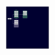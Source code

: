 <?xml version="1.0" encoding="UTF-8" standalone="no"?>
<!DOCTYPE svg PUBLIC "-//W3C//DTD SVG 1.1//EN"
 "http://www.w3.org/Graphics/SVG/1.1/DTD/svg11.dtd">

 <svg width="2226pt" height="504pt" xmlns="http://www.w3.org/2000/svg" xmlns:xlink="http://www.w3.org/1999/xlink" version="1.1" width="828px" viewBox="-0.5 -0.5 828 828" content="&lt;mxfile host=&quot;app.diagrams.net&quot; modified=&quot;2023-04-27T19:06:31.477Z&quot; agent=&quot;Mozilla/5.0 (Macintosh; Intel Mac OS X 10_15_7) AppleWebKit/605.1.15 (KHTML, like Gecko) Version/16.0 Safari/605.1.15&quot; etag=&quot;eADaesYUGyEZ-QEYA7om&quot; version=&quot;21.2.1&quot; type=&quot;device&quot;&gt;&#10;  &lt;diagram name=&quot;Pagina-1&quot; id=&quot;GvwmDC2PmrFNHAEPn7BI&quot;&gt;&#10;    &lt;mxGraphModel dx=&quot;995&quot; dy=&quot;555&quot; grid=&quot;1&quot; gridSize=&quot;10&quot; guides=&quot;1&quot; tooltips=&quot;1&quot; connect=&quot;1&quot; arrows=&quot;1&quot; fold=&quot;1&quot; page=&quot;1&quot; pageScale=&quot;1&quot; pageWidth=&quot;827&quot; pageHeight=&quot;1169&quot; math=&quot;0&quot; shadow=&quot;0&quot;&gt;&#10;      &lt;root&gt;&#10;        &lt;mxCell id=&quot;0&quot; /&gt;&#10;        &lt;mxCell id=&quot;1&quot; parent=&quot;0&quot; /&gt;&#10;        &lt;mxCell id=&quot;D94WVflspXCNQLaNah3F-7&quot; value=&quot;&quot; style=&quot;whiteSpace=wrap;html=1;aspect=fixed;fillColor=#000030;strokeColor=#ffffff;fillStyle=solid;gradientColor=none;glass=0;rounded=0;movable=0;resizable=0;rotatable=0;deletable=0;editable=0;locked=1;connectable=0;&quot; vertex=&quot;1&quot; parent=&quot;1&quot;&gt;&#10;          &lt;mxGeometry width=&quot;827&quot; height=&quot;827&quot; as=&quot;geometry&quot; /&gt;&#10;        &lt;/mxCell&gt;&#10;        &lt;mxCell id=&quot;D94WVflspXCNQLaNah3F-19&quot; value=&quot;&quot; style=&quot;edgeStyle=orthogonalEdgeStyle;rounded=0;orthogonalLoop=1;jettySize=auto;html=1;strokeColor=#FFFFFF;&quot; edge=&quot;1&quot; parent=&quot;1&quot; source=&quot;D94WVflspXCNQLaNah3F-6&quot; target=&quot;D94WVflspXCNQLaNah3F-18&quot;&gt;&#10;          &lt;mxGeometry relative=&quot;1&quot; as=&quot;geometry&quot; /&gt;&#10;        &lt;/mxCell&gt;&#10;        &lt;mxCell id=&quot;D94WVflspXCNQLaNah3F-20&quot; style=&quot;edgeStyle=orthogonalEdgeStyle;rounded=0;orthogonalLoop=1;jettySize=auto;html=1;entryX=0;entryY=0.5;entryDx=0;entryDy=0;strokeColor=#FFFFFF;&quot; edge=&quot;1&quot; parent=&quot;1&quot; source=&quot;D94WVflspXCNQLaNah3F-6&quot; target=&quot;D94WVflspXCNQLaNah3F-18&quot;&gt;&#10;          &lt;mxGeometry relative=&quot;1&quot; as=&quot;geometry&quot; /&gt;&#10;        &lt;/mxCell&gt;&#10;        &lt;mxCell id=&quot;D94WVflspXCNQLaNah3F-6&quot; value=&quot;&quot; style=&quot;whiteSpace=wrap;html=1;fillColor=#80E894;strokeColor=none;fillStyle=solid;gradientColor=none;glass=0;rounded=1;opacity=40;shadow=0;arcSize=9;&quot; vertex=&quot;1&quot; parent=&quot;1&quot;&gt;&#10;          &lt;mxGeometry x=&quot;150&quot; y=&quot;80&quot; width=&quot;90&quot; height=&quot;150&quot; as=&quot;geometry&quot; /&gt;&#10;        &lt;/mxCell&gt;&#10;        &lt;mxCell id=&quot;D94WVflspXCNQLaNah3F-10&quot; style=&quot;edgeStyle=orthogonalEdgeStyle;rounded=0;orthogonalLoop=1;jettySize=auto;html=1;entryX=0;entryY=0.5;entryDx=0;entryDy=0;strokeColor=#FFFFFF;&quot; edge=&quot;1&quot; parent=&quot;1&quot; source=&quot;D94WVflspXCNQLaNah3F-1&quot; target=&quot;D94WVflspXCNQLaNah3F-6&quot;&gt;&#10;          &lt;mxGeometry relative=&quot;1&quot; as=&quot;geometry&quot; /&gt;&#10;        &lt;/mxCell&gt;&#10;        &lt;mxCell id=&quot;D94WVflspXCNQLaNah3F-17&quot; style=&quot;edgeStyle=orthogonalEdgeStyle;rounded=0;orthogonalLoop=1;jettySize=auto;html=1;entryX=0;entryY=0.5;entryDx=0;entryDy=0;strokeColor=#FFFFFF;&quot; edge=&quot;1&quot; parent=&quot;1&quot; source=&quot;D94WVflspXCNQLaNah3F-1&quot; target=&quot;D94WVflspXCNQLaNah3F-12&quot;&gt;&#10;          &lt;mxGeometry relative=&quot;1&quot; as=&quot;geometry&quot; /&gt;&#10;        &lt;/mxCell&gt;&#10;        &lt;mxCell id=&quot;D94WVflspXCNQLaNah3F-1&quot; value=&quot;main&quot; style=&quot;rounded=1;whiteSpace=wrap;html=1;strokeColor=#ffffff;fillColor=#ebebeb;&quot; vertex=&quot;1&quot; parent=&quot;1&quot;&gt;&#10;          &lt;mxGeometry x=&quot;30&quot; y=&quot;230&quot; width=&quot;70&quot; height=&quot;20&quot; as=&quot;geometry&quot; /&gt;&#10;        &lt;/mxCell&gt;&#10;        &lt;mxCell id=&quot;D94WVflspXCNQLaNah3F-2&quot; value=&quot;bash&quot; style=&quot;rounded=1;whiteSpace=wrap;html=1;strokeColor=#ffffff;fillColor=#ebebeb;&quot; vertex=&quot;1&quot; parent=&quot;1&quot;&gt;&#10;          &lt;mxGeometry x=&quot;160&quot; y=&quot;90&quot; width=&quot;70&quot; height=&quot;20&quot; as=&quot;geometry&quot; /&gt;&#10;        &lt;/mxCell&gt;&#10;        &lt;mxCell id=&quot;D94WVflspXCNQLaNah3F-3&quot; value=&quot;docker&quot; style=&quot;rounded=1;whiteSpace=wrap;html=1;strokeColor=#ffffff;fillColor=#ebebeb;&quot; vertex=&quot;1&quot; parent=&quot;1&quot;&gt;&#10;          &lt;mxGeometry x=&quot;160&quot; y=&quot;120&quot; width=&quot;70&quot; height=&quot;20&quot; as=&quot;geometry&quot; /&gt;&#10;        &lt;/mxCell&gt;&#10;        &lt;mxCell id=&quot;D94WVflspXCNQLaNah3F-4&quot; value=&quot;git&quot; style=&quot;rounded=1;whiteSpace=wrap;html=1;strokeColor=#ffffff;fillColor=#ebebeb;&quot; vertex=&quot;1&quot; parent=&quot;1&quot;&gt;&#10;          &lt;mxGeometry x=&quot;160&quot; y=&quot;150&quot; width=&quot;70&quot; height=&quot;20&quot; as=&quot;geometry&quot; /&gt;&#10;        &lt;/mxCell&gt;&#10;        &lt;mxCell id=&quot;D94WVflspXCNQLaNah3F-11&quot; value=&quot;Modules&quot; style=&quot;text;html=1;strokeColor=none;fillColor=none;align=center;verticalAlign=middle;whiteSpace=wrap;rounded=0;fontColor=#80E894;&quot; vertex=&quot;1&quot; parent=&quot;1&quot;&gt;&#10;          &lt;mxGeometry x=&quot;165&quot; y=&quot;50&quot; width=&quot;60&quot; height=&quot;30&quot; as=&quot;geometry&quot; /&gt;&#10;        &lt;/mxCell&gt;&#10;        &lt;mxCell id=&quot;D94WVflspXCNQLaNah3F-12&quot; value=&quot;&quot; style=&quot;whiteSpace=wrap;html=1;fillColor=#e1d5e7;strokeColor=#9673a6;fillStyle=solid;glass=0;rounded=1;opacity=40;shadow=0;arcSize=9;&quot; vertex=&quot;1&quot; parent=&quot;1&quot;&gt;&#10;          &lt;mxGeometry x=&quot;150&quot; y=&quot;260&quot; width=&quot;90&quot; height=&quot;150&quot; as=&quot;geometry&quot; /&gt;&#10;        &lt;/mxCell&gt;&#10;        &lt;mxCell id=&quot;D94WVflspXCNQLaNah3F-13&quot; value=&quot;os&quot; style=&quot;rounded=1;whiteSpace=wrap;html=1;strokeColor=#ffffff;fillColor=#ebebeb;&quot; vertex=&quot;1&quot; parent=&quot;1&quot;&gt;&#10;          &lt;mxGeometry x=&quot;160&quot; y=&quot;270&quot; width=&quot;70&quot; height=&quot;20&quot; as=&quot;geometry&quot; /&gt;&#10;        &lt;/mxCell&gt;&#10;        &lt;mxCell id=&quot;D94WVflspXCNQLaNah3F-14&quot; value=&quot;sys&quot; style=&quot;rounded=1;whiteSpace=wrap;html=1;strokeColor=#ffffff;fillColor=#ebebeb;&quot; vertex=&quot;1&quot; parent=&quot;1&quot;&gt;&#10;          &lt;mxGeometry x=&quot;160&quot; y=&quot;300&quot; width=&quot;70&quot; height=&quot;20&quot; as=&quot;geometry&quot; /&gt;&#10;        &lt;/mxCell&gt;&#10;        &lt;mxCell id=&quot;D94WVflspXCNQLaNah3F-15&quot; value=&quot;functions&quot; style=&quot;rounded=1;whiteSpace=wrap;html=1;strokeColor=#ffffff;fillColor=#ebebeb;&quot; vertex=&quot;1&quot; parent=&quot;1&quot;&gt;&#10;          &lt;mxGeometry x=&quot;160&quot; y=&quot;330&quot; width=&quot;70&quot; height=&quot;20&quot; as=&quot;geometry&quot; /&gt;&#10;        &lt;/mxCell&gt;&#10;        &lt;mxCell id=&quot;D94WVflspXCNQLaNah3F-16&quot; value=&quot;&amp;lt;font color=&amp;quot;#e6d0de&amp;quot;&amp;gt;&amp;lt;span style=&amp;quot;caret-color: rgb(230, 208, 222);&amp;quot;&amp;gt;Libraries&amp;lt;/span&amp;gt;&amp;lt;/font&amp;gt;&quot; style=&quot;text;html=1;strokeColor=none;fillColor=none;align=center;verticalAlign=middle;whiteSpace=wrap;rounded=0;fontColor=#80E894;&quot; vertex=&quot;1&quot; parent=&quot;1&quot;&gt;&#10;          &lt;mxGeometry x=&quot;165&quot; y=&quot;230&quot; width=&quot;60&quot; height=&quot;30&quot; as=&quot;geometry&quot; /&gt;&#10;        &lt;/mxCell&gt;&#10;        &lt;mxCell id=&quot;D94WVflspXCNQLaNah3F-18&quot; value=&quot;&quot; style=&quot;whiteSpace=wrap;html=1;fillColor=#80E894;strokeColor=none;fillStyle=solid;gradientColor=none;glass=0;rounded=1;opacity=40;shadow=0;arcSize=9;&quot; vertex=&quot;1&quot; parent=&quot;1&quot;&gt;&#10;          &lt;mxGeometry x=&quot;320&quot; y=&quot;80&quot; width=&quot;90&quot; height=&quot;150&quot; as=&quot;geometry&quot; /&gt;&#10;        &lt;/mxCell&gt;&#10;        &lt;mxCell id=&quot;D94WVflspXCNQLaNah3F-21&quot; value=&quot;show&quot; style=&quot;rounded=1;whiteSpace=wrap;html=1;strokeColor=#ffffff;fillColor=#ebebeb;&quot; vertex=&quot;1&quot; parent=&quot;1&quot;&gt;&#10;          &lt;mxGeometry x=&quot;330&quot; y=&quot;90&quot; width=&quot;70&quot; height=&quot;20&quot; as=&quot;geometry&quot; /&gt;&#10;        &lt;/mxCell&gt;&#10;        &lt;mxCell id=&quot;D94WVflspXCNQLaNah3F-22&quot; value=&quot;show()&quot; style=&quot;rounded=1;whiteSpace=wrap;html=1;strokeColor=#ffffff;fillColor=#ebebeb;&quot; vertex=&quot;1&quot; parent=&quot;1&quot;&gt;&#10;          &lt;mxGeometry x=&quot;330&quot; y=&quot;90&quot; width=&quot;70&quot; height=&quot;20&quot; as=&quot;geometry&quot; /&gt;&#10;        &lt;/mxCell&gt;&#10;        &lt;mxCell id=&quot;D94WVflspXCNQLaNah3F-25&quot; value=&quot;list()&quot; style=&quot;rounded=1;whiteSpace=wrap;html=1;strokeColor=#ffffff;fillColor=#ebebeb;&quot; vertex=&quot;1&quot; parent=&quot;1&quot;&gt;&#10;          &lt;mxGeometry x=&quot;330&quot; y=&quot;120&quot; width=&quot;70&quot; height=&quot;20&quot; as=&quot;geometry&quot; /&gt;&#10;        &lt;/mxCell&gt;&#10;        &lt;mxCell id=&quot;D94WVflspXCNQLaNah3F-26&quot; value=&quot;other()&quot; style=&quot;rounded=1;whiteSpace=wrap;html=1;strokeColor=#ffffff;fillColor=#ebebeb;&quot; vertex=&quot;1&quot; parent=&quot;1&quot;&gt;&#10;          &lt;mxGeometry x=&quot;330&quot; y=&quot;150&quot; width=&quot;70&quot; height=&quot;20&quot; as=&quot;geometry&quot; /&gt;&#10;        &lt;/mxCell&gt;&#10;        &lt;mxCell id=&quot;D94WVflspXCNQLaNah3F-27&quot; value=&quot;commands&quot; style=&quot;rounded=1;whiteSpace=wrap;html=1;strokeColor=#ffffff;fillColor=#ebebeb;&quot; vertex=&quot;1&quot; parent=&quot;1&quot;&gt;&#10;          &lt;mxGeometry x=&quot;160&quot; y=&quot;180&quot; width=&quot;70&quot; height=&quot;20&quot; as=&quot;geometry&quot; /&gt;&#10;        &lt;/mxCell&gt;&#10;      &lt;/root&gt;&#10;    &lt;/mxGraphModel&gt;&#10;  &lt;/diagram&gt;&#10;&lt;/mxfile&gt;&#10;" onclick="(function(svg){var src=window.event.target||window.event.srcElement;while (src!=null&amp;&amp;src.nodeName.toLowerCase()!='a'){src=src.parentNode;}if(src==null){if(svg.wnd!=null&amp;&amp;!svg.wnd.closed){svg.wnd.focus();}else{var r=function(evt){if(evt.data=='ready'&amp;&amp;evt.source==svg.wnd){svg.wnd.postMessage(decodeURIComponent(svg.getAttribute('content')),'*');window.removeEventListener('message',r);}};window.addEventListener('message',r);svg.wnd=window.open('https://viewer.diagrams.net/?client=1&amp;page=0&amp;edit=_blank');}}})(this);" style="cursor:pointer;max-width:100%;max-height:828px;"><defs/><g><rect x="0" y="0" width="827" height="827" fill="#000030" stroke="#ffffff" pointer-events="all"/><path d="M 240 155 L 313.63 155" fill="none" stroke="#ffffff" stroke-miterlimit="10" pointer-events="stroke"/><path d="M 318.88 155 L 311.88 158.5 L 313.63 155 L 311.88 151.5 Z" fill="#ffffff" stroke="#ffffff" stroke-miterlimit="10" pointer-events="all"/><path d="M 240 155 L 313.63 155" fill="none" stroke="#ffffff" stroke-miterlimit="10" pointer-events="stroke"/><path d="M 318.88 155 L 311.88 158.5 L 313.63 155 L 311.88 151.5 Z" fill="#ffffff" stroke="#ffffff" stroke-miterlimit="10" pointer-events="all"/><rect x="150" y="80" width="90" height="150" rx="8.1" ry="8.1" fill-opacity="0.4" fill="#80e894" stroke="none" pointer-events="all"/><path d="M 100 240 L 125 240 L 125 155 L 143.63 155" fill="none" stroke="#ffffff" stroke-miterlimit="10" pointer-events="stroke"/><path d="M 148.88 155 L 141.88 158.5 L 143.63 155 L 141.88 151.5 Z" fill="#ffffff" stroke="#ffffff" stroke-miterlimit="10" pointer-events="all"/><path d="M 100 240 L 125 240 L 125 335 L 143.63 335" fill="none" stroke="#ffffff" stroke-miterlimit="10" pointer-events="stroke"/><path d="M 148.88 335 L 141.88 338.5 L 143.63 335 L 141.88 331.5 Z" fill="#ffffff" stroke="#ffffff" stroke-miterlimit="10" pointer-events="all"/><rect x="30" y="230" width="70" height="20" rx="3" ry="3" fill="#ebebeb" stroke="#ffffff" pointer-events="all"/><g transform="translate(-0.5 -0.5)"><switch><foreignObject pointer-events="none" width="100%" height="100%" requiredFeatures="http://www.w3.org/TR/SVG11/feature#Extensibility" style="overflow: visible; text-align: left;"><div xmlns="http://www.w3.org/1999/xhtml" style="display: flex; align-items: unsafe center; justify-content: unsafe center; width: 68px; height: 1px; padding-top: 240px; margin-left: 31px;"><div data-drawio-colors="color: rgb(0, 0, 0); " style="box-sizing: border-box; font-size: 0px; text-align: center;"><div style="display: inline-block; font-size: 12px; font-family: Helvetica; color: rgb(0, 0, 0); line-height: 1.2; pointer-events: all; white-space: normal; overflow-wrap: normal;">main</div></div></div></foreignObject><text x="65" y="244" fill="rgb(0, 0, 0)" font-family="Helvetica" font-size="12px" text-anchor="middle">main</text></switch></g><rect x="160" y="90" width="70" height="20" rx="3" ry="3" fill="#ebebeb" stroke="#ffffff" pointer-events="all"/><g transform="translate(-0.5 -0.5)"><switch><foreignObject pointer-events="none" width="100%" height="100%" requiredFeatures="http://www.w3.org/TR/SVG11/feature#Extensibility" style="overflow: visible; text-align: left;"><div xmlns="http://www.w3.org/1999/xhtml" style="display: flex; align-items: unsafe center; justify-content: unsafe center; width: 68px; height: 1px; padding-top: 100px; margin-left: 161px;"><div data-drawio-colors="color: rgb(0, 0, 0); " style="box-sizing: border-box; font-size: 0px; text-align: center;"><div style="display: inline-block; font-size: 12px; font-family: Helvetica; color: rgb(0, 0, 0); line-height: 1.2; pointer-events: all; white-space: normal; overflow-wrap: normal;">bash</div></div></div></foreignObject><text x="195" y="104" fill="rgb(0, 0, 0)" font-family="Helvetica" font-size="12px" text-anchor="middle">bash</text></switch></g><rect x="160" y="120" width="70" height="20" rx="3" ry="3" fill="#ebebeb" stroke="#ffffff" pointer-events="all"/><g transform="translate(-0.5 -0.5)"><switch><foreignObject pointer-events="none" width="100%" height="100%" requiredFeatures="http://www.w3.org/TR/SVG11/feature#Extensibility" style="overflow: visible; text-align: left;"><div xmlns="http://www.w3.org/1999/xhtml" style="display: flex; align-items: unsafe center; justify-content: unsafe center; width: 68px; height: 1px; padding-top: 130px; margin-left: 161px;"><div data-drawio-colors="color: rgb(0, 0, 0); " style="box-sizing: border-box; font-size: 0px; text-align: center;"><div style="display: inline-block; font-size: 12px; font-family: Helvetica; color: rgb(0, 0, 0); line-height: 1.2; pointer-events: all; white-space: normal; overflow-wrap: normal;">docker</div></div></div></foreignObject><text x="195" y="134" fill="rgb(0, 0, 0)" font-family="Helvetica" font-size="12px" text-anchor="middle">docker</text></switch></g><rect x="160" y="150" width="70" height="20" rx="3" ry="3" fill="#ebebeb" stroke="#ffffff" pointer-events="all"/><g transform="translate(-0.5 -0.5)"><switch><foreignObject pointer-events="none" width="100%" height="100%" requiredFeatures="http://www.w3.org/TR/SVG11/feature#Extensibility" style="overflow: visible; text-align: left;"><div xmlns="http://www.w3.org/1999/xhtml" style="display: flex; align-items: unsafe center; justify-content: unsafe center; width: 68px; height: 1px; padding-top: 160px; margin-left: 161px;"><div data-drawio-colors="color: rgb(0, 0, 0); " style="box-sizing: border-box; font-size: 0px; text-align: center;"><div style="display: inline-block; font-size: 12px; font-family: Helvetica; color: rgb(0, 0, 0); line-height: 1.2; pointer-events: all; white-space: normal; overflow-wrap: normal;">git</div></div></div></foreignObject><text x="195" y="164" fill="rgb(0, 0, 0)" font-family="Helvetica" font-size="12px" text-anchor="middle">git</text></switch></g><rect x="165" y="50" width="60" height="30" fill="none" stroke="none" pointer-events="all"/><g transform="translate(-0.5 -0.5)"><switch><foreignObject pointer-events="none" width="100%" height="100%" requiredFeatures="http://www.w3.org/TR/SVG11/feature#Extensibility" style="overflow: visible; text-align: left;"><div xmlns="http://www.w3.org/1999/xhtml" style="display: flex; align-items: unsafe center; justify-content: unsafe center; width: 58px; height: 1px; padding-top: 65px; margin-left: 166px;"><div data-drawio-colors="color: #80E894; " style="box-sizing: border-box; font-size: 0px; text-align: center;"><div style="display: inline-block; font-size: 12px; font-family: Helvetica; color: rgb(128, 232, 148); line-height: 1.2; pointer-events: all; white-space: normal; overflow-wrap: normal;">Modules</div></div></div></foreignObject><text x="195" y="69" fill="#80E894" font-family="Helvetica" font-size="12px" text-anchor="middle">Modules</text></switch></g><rect x="150" y="260" width="90" height="150" rx="8.1" ry="8.1" fill-opacity="0.4" fill="#e1d5e7" stroke="#9673a6" stroke-opacity="0.4" pointer-events="all"/><rect x="160" y="270" width="70" height="20" rx="3" ry="3" fill="#ebebeb" stroke="#ffffff" pointer-events="all"/><g transform="translate(-0.5 -0.5)"><switch><foreignObject pointer-events="none" width="100%" height="100%" requiredFeatures="http://www.w3.org/TR/SVG11/feature#Extensibility" style="overflow: visible; text-align: left;"><div xmlns="http://www.w3.org/1999/xhtml" style="display: flex; align-items: unsafe center; justify-content: unsafe center; width: 68px; height: 1px; padding-top: 280px; margin-left: 161px;"><div data-drawio-colors="color: rgb(0, 0, 0); " style="box-sizing: border-box; font-size: 0px; text-align: center;"><div style="display: inline-block; font-size: 12px; font-family: Helvetica; color: rgb(0, 0, 0); line-height: 1.2; pointer-events: all; white-space: normal; overflow-wrap: normal;">os</div></div></div></foreignObject><text x="195" y="284" fill="rgb(0, 0, 0)" font-family="Helvetica" font-size="12px" text-anchor="middle">os</text></switch></g><rect x="160" y="300" width="70" height="20" rx="3" ry="3" fill="#ebebeb" stroke="#ffffff" pointer-events="all"/><g transform="translate(-0.5 -0.5)"><switch><foreignObject pointer-events="none" width="100%" height="100%" requiredFeatures="http://www.w3.org/TR/SVG11/feature#Extensibility" style="overflow: visible; text-align: left;"><div xmlns="http://www.w3.org/1999/xhtml" style="display: flex; align-items: unsafe center; justify-content: unsafe center; width: 68px; height: 1px; padding-top: 310px; margin-left: 161px;"><div data-drawio-colors="color: rgb(0, 0, 0); " style="box-sizing: border-box; font-size: 0px; text-align: center;"><div style="display: inline-block; font-size: 12px; font-family: Helvetica; color: rgb(0, 0, 0); line-height: 1.2; pointer-events: all; white-space: normal; overflow-wrap: normal;">sys</div></div></div></foreignObject><text x="195" y="314" fill="rgb(0, 0, 0)" font-family="Helvetica" font-size="12px" text-anchor="middle">sys</text></switch></g><rect x="160" y="330" width="70" height="20" rx="3" ry="3" fill="#ebebeb" stroke="#ffffff" pointer-events="all"/><g transform="translate(-0.5 -0.5)"><switch><foreignObject pointer-events="none" width="100%" height="100%" requiredFeatures="http://www.w3.org/TR/SVG11/feature#Extensibility" style="overflow: visible; text-align: left;"><div xmlns="http://www.w3.org/1999/xhtml" style="display: flex; align-items: unsafe center; justify-content: unsafe center; width: 68px; height: 1px; padding-top: 340px; margin-left: 161px;"><div data-drawio-colors="color: rgb(0, 0, 0); " style="box-sizing: border-box; font-size: 0px; text-align: center;"><div style="display: inline-block; font-size: 12px; font-family: Helvetica; color: rgb(0, 0, 0); line-height: 1.2; pointer-events: all; white-space: normal; overflow-wrap: normal;">functions</div></div></div></foreignObject><text x="195" y="344" fill="rgb(0, 0, 0)" font-family="Helvetica" font-size="12px" text-anchor="middle">functions</text></switch></g><rect x="165" y="230" width="60" height="30" fill="none" stroke="none" pointer-events="all"/><g transform="translate(-0.5 -0.5)"><switch><foreignObject pointer-events="none" width="100%" height="100%" requiredFeatures="http://www.w3.org/TR/SVG11/feature#Extensibility" style="overflow: visible; text-align: left;"><div xmlns="http://www.w3.org/1999/xhtml" style="display: flex; align-items: unsafe center; justify-content: unsafe center; width: 58px; height: 1px; padding-top: 245px; margin-left: 166px;"><div data-drawio-colors="color: #80E894; " style="box-sizing: border-box; font-size: 0px; text-align: center;"><div style="display: inline-block; font-size: 12px; font-family: Helvetica; color: rgb(128, 232, 148); line-height: 1.2; pointer-events: all; white-space: normal; overflow-wrap: normal;"><font color="#e6d0de"><span style="caret-color: rgb(230, 208, 222);">Libraries</span></font></div></div></div></foreignObject><text x="195" y="249" fill="#80E894" font-family="Helvetica" font-size="12px" text-anchor="middle">Libraries</text></switch></g><rect x="320" y="80" width="90" height="150" rx="8.1" ry="8.1" fill-opacity="0.4" fill="#80e894" stroke="none" pointer-events="all"/><rect x="330" y="90" width="70" height="20" rx="3" ry="3" fill="#ebebeb" stroke="#ffffff" pointer-events="all"/><g transform="translate(-0.5 -0.5)"><switch><foreignObject pointer-events="none" width="100%" height="100%" requiredFeatures="http://www.w3.org/TR/SVG11/feature#Extensibility" style="overflow: visible; text-align: left;"><div xmlns="http://www.w3.org/1999/xhtml" style="display: flex; align-items: unsafe center; justify-content: unsafe center; width: 68px; height: 1px; padding-top: 100px; margin-left: 331px;"><div data-drawio-colors="color: rgb(0, 0, 0); " style="box-sizing: border-box; font-size: 0px; text-align: center;"><div style="display: inline-block; font-size: 12px; font-family: Helvetica; color: rgb(0, 0, 0); line-height: 1.2; pointer-events: all; white-space: normal; overflow-wrap: normal;">show</div></div></div></foreignObject><text x="365" y="104" fill="rgb(0, 0, 0)" font-family="Helvetica" font-size="12px" text-anchor="middle">show</text></switch></g><rect x="330" y="90" width="70" height="20" rx="3" ry="3" fill="#ebebeb" stroke="#ffffff" pointer-events="all"/><g transform="translate(-0.5 -0.5)"><switch><foreignObject pointer-events="none" width="100%" height="100%" requiredFeatures="http://www.w3.org/TR/SVG11/feature#Extensibility" style="overflow: visible; text-align: left;"><div xmlns="http://www.w3.org/1999/xhtml" style="display: flex; align-items: unsafe center; justify-content: unsafe center; width: 68px; height: 1px; padding-top: 100px; margin-left: 331px;"><div data-drawio-colors="color: rgb(0, 0, 0); " style="box-sizing: border-box; font-size: 0px; text-align: center;"><div style="display: inline-block; font-size: 12px; font-family: Helvetica; color: rgb(0, 0, 0); line-height: 1.2; pointer-events: all; white-space: normal; overflow-wrap: normal;">show()</div></div></div></foreignObject><text x="365" y="104" fill="rgb(0, 0, 0)" font-family="Helvetica" font-size="12px" text-anchor="middle">show()</text></switch></g><rect x="330" y="120" width="70" height="20" rx="3" ry="3" fill="#ebebeb" stroke="#ffffff" pointer-events="all"/><g transform="translate(-0.5 -0.5)"><switch><foreignObject pointer-events="none" width="100%" height="100%" requiredFeatures="http://www.w3.org/TR/SVG11/feature#Extensibility" style="overflow: visible; text-align: left;"><div xmlns="http://www.w3.org/1999/xhtml" style="display: flex; align-items: unsafe center; justify-content: unsafe center; width: 68px; height: 1px; padding-top: 130px; margin-left: 331px;"><div data-drawio-colors="color: rgb(0, 0, 0); " style="box-sizing: border-box; font-size: 0px; text-align: center;"><div style="display: inline-block; font-size: 12px; font-family: Helvetica; color: rgb(0, 0, 0); line-height: 1.2; pointer-events: all; white-space: normal; overflow-wrap: normal;">list()</div></div></div></foreignObject><text x="365" y="134" fill="rgb(0, 0, 0)" font-family="Helvetica" font-size="12px" text-anchor="middle">list()</text></switch></g><rect x="330" y="150" width="70" height="20" rx="3" ry="3" fill="#ebebeb" stroke="#ffffff" pointer-events="all"/><g transform="translate(-0.5 -0.5)"><switch><foreignObject pointer-events="none" width="100%" height="100%" requiredFeatures="http://www.w3.org/TR/SVG11/feature#Extensibility" style="overflow: visible; text-align: left;"><div xmlns="http://www.w3.org/1999/xhtml" style="display: flex; align-items: unsafe center; justify-content: unsafe center; width: 68px; height: 1px; padding-top: 160px; margin-left: 331px;"><div data-drawio-colors="color: rgb(0, 0, 0); " style="box-sizing: border-box; font-size: 0px; text-align: center;"><div style="display: inline-block; font-size: 12px; font-family: Helvetica; color: rgb(0, 0, 0); line-height: 1.2; pointer-events: all; white-space: normal; overflow-wrap: normal;">other()</div></div></div></foreignObject><text x="365" y="164" fill="rgb(0, 0, 0)" font-family="Helvetica" font-size="12px" text-anchor="middle">other()</text></switch></g><rect x="160" y="180" width="70" height="20" rx="3" ry="3" fill="#ebebeb" stroke="#ffffff" pointer-events="all"/><g transform="translate(-0.5 -0.5)"><switch><foreignObject pointer-events="none" width="100%" height="100%" requiredFeatures="http://www.w3.org/TR/SVG11/feature#Extensibility" style="overflow: visible; text-align: left;"><div xmlns="http://www.w3.org/1999/xhtml" style="display: flex; align-items: unsafe center; justify-content: unsafe center; width: 68px; height: 1px; padding-top: 190px; margin-left: 161px;"><div data-drawio-colors="color: rgb(0, 0, 0); " style="box-sizing: border-box; font-size: 0px; text-align: center;"><div style="display: inline-block; font-size: 12px; font-family: Helvetica; color: rgb(0, 0, 0); line-height: 1.2; pointer-events: all; white-space: normal; overflow-wrap: normal;">commands</div></div></div></foreignObject><text x="195" y="194" fill="rgb(0, 0, 0)" font-family="Helvetica" font-size="12px" text-anchor="middle">commands</text></switch></g></g><switch><g requiredFeatures="http://www.w3.org/TR/SVG11/feature#Extensibility"/><a transform="translate(0,-5)" xlink:href="https://www.diagrams.net/doc/faq/svg-export-text-problems" target="_blank"><text text-anchor="middle" font-size="10px" x="50%" y="100%">Text is not SVG - cannot display</text></a></switch></svg>
